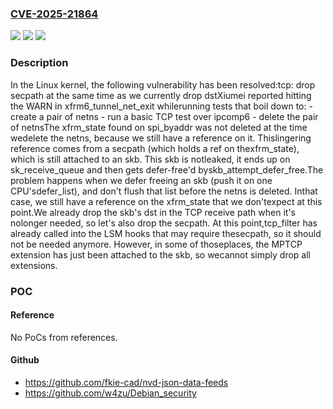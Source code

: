 ### [CVE-2025-21864](https://cve.mitre.org/cgi-bin/cvename.cgi?name=CVE-2025-21864)
![](https://img.shields.io/static/v1?label=Product&message=Linux&color=blue)
![](https://img.shields.io/static/v1?label=Version&message=68822bdf76f10c3dc80609d4e2cdc1e847429086%3C%2087858bbf21da239ace300d61dd209907995c0491%20&color=brighgreen)
![](https://img.shields.io/static/v1?label=Vulnerability&message=n%2Fa&color=brighgreen)

### Description

In the Linux kernel, the following vulnerability has been resolved:tcp: drop secpath at the same time as we currently drop dstXiumei reported hitting the WARN in xfrm6_tunnel_net_exit whilerunning tests that boil down to: - create a pair of netns - run a basic TCP test over ipcomp6 - delete the pair of netnsThe xfrm_state found on spi_byaddr was not deleted at the time wedelete the netns, because we still have a reference on it. Thislingering reference comes from a secpath (which holds a ref on thexfrm_state), which is still attached to an skb. This skb is notleaked, it ends up on sk_receive_queue and then gets defer-free'd byskb_attempt_defer_free.The problem happens when we defer freeing an skb (push it on one CPU'sdefer_list), and don't flush that list before the netns is deleted. Inthat case, we still have a reference on the xfrm_state that we don'texpect at this point.We already drop the skb's dst in the TCP receive path when it's nolonger needed, so let's also drop the secpath. At this point,tcp_filter has already called into the LSM hooks that may require thesecpath, so it should not be needed anymore. However, in some of thoseplaces, the MPTCP extension has just been attached to the skb, so wecannot simply drop all extensions.

### POC

#### Reference
No PoCs from references.

#### Github
- https://github.com/fkie-cad/nvd-json-data-feeds
- https://github.com/w4zu/Debian_security


